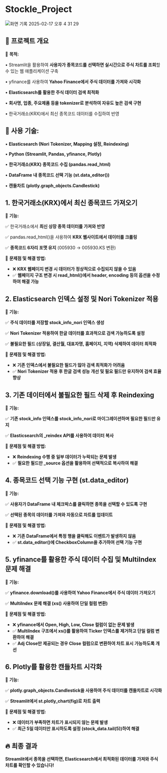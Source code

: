 # Stockle_Project

![화면 기록 2025-02-17 오후 4 31 29](https://github.com/user-attachments/assets/e90d0c05-4de1-41ca-9ee2-73c5c0627259)


## **🚀 프로젝트 개요**

📌 **목적:**

•	Streamlit을 활용하여 **사용자가 종목코드를 선택하면 실시간으로 주식 차트를 조회**할 수 있는 웹 애플리케이션 구축

•	yfinance를 사용하여 **Yahoo Finance에서 주식 데이터를 가져와 시각화**

•	**Elasticsearch를 활용한 주식 데이터 검색 최적화**

• **회사명, 업종, 주요제품 등을 tokenizer로 분석하여 자유도 높은 검색 구현**

•	한국거래소(KRX)에서 최신 종목코드 데이터를 수집하여 반영

## 📌 **사용 기술:**

•	**Elasticsearch (Nori Tokenizer, Mapping 설정, Reindexing)**

•	**Python (Streamlit, Pandas, yfinance, Plotly)**

•	**한국거래소(KRX) 종목코드 수집 (pandas.read_html)**

•	**DataFrame 내 종목코드 선택 기능 (st.data_editor())**

•	**캔들차트 (plotly.graph_objects.Candlestick)**

## **1. 한국거래소(KRX)에서 최신 종목코드 가져오기**

📌 **기능:**

✅ 한국거래소에서 **최신 상장 종목 데이터를 가져와 반영**

✅ pandas.read_html()을 사용하여 **KRX 웹사이트에서 데이터를 크롤링**

✅ **종목코드 6자리 포맷 유지** (005930 → 005930.KS 변환)

📌 **문제점 및 해결 방법:**

- ❌ **KRX 웹페이지 변경 시 데이터가 정상적으로 수집되지 않을 수 있음**
- ✅ **웹페이지 구조 변경 시 read_html()에서 header, encoding 등의 옵션을 수정하여 해결 가능**

## **2. Elasticsearch 인덱스 설정 및 Nori Tokenizer 적용**

📌 **기능:**

✅ **주식 데이터를 저장할 stock_info_nori 인덱스 생성**

✅ **Nori Tokenizer 적용하여 한글 데이터를 효과적으로 검색 가능하도록 설정**

✅ **불필요한 필드 (상장일, 결산월, 대표자명, 홈페이지, 지역) 삭제하여 데이터 최적화**

📌 **문제점 및 해결 방법:**

- ❌ **기존 인덱스에서 불필요한 필드가 많아 검색 최적화가 어려움**
- ✅ **Nori Tokenizer 적용 후 한글 검색 성능 개선 및 필요 필드만 유지하여 검색 효율 향상**

## **3. 기존 데이터에서 불필요한 필드 삭제 후 Reindexing**

📌 **기능:**

✅ **기존 stock_info 인덱스를 stock_info_nori로 마이그레이션하며 필요한 필드만 유지**

✅ **Elasticsearch의 _reindex API를 사용하여 데이터 복사**

📌 **문제점 및 해결 방법:**

- ❌ **Reindexing 수행 중 일부 데이터가 누락되는 문제 발생**
- ✅ **필요한 필드만 _source 옵션을 활용하여 선택적으로 복사하여 해결**

## **4. 종목코드 선택 기능 구현 (st.data_editor)**

📌 **기능:**

✅ **사용자가 DataFrame 내 체크박스를 클릭하면 종목을 선택할 수 있도록 구현**

✅ **선택된 종목의 데이터를 가져와 자동으로 차트를 업데이트**

📌 **문제점 및 해결 방법:**

- ❌ **기존 DataFrame에서 특정 행을 클릭해도 이벤트가 발생하지 않음**
- ✅ **st.data_editor()에 CheckboxColumn을 추가하여 선택 기능 구현**

## **5. yfinance를 활용한 주식 데이터 수집 및 MultiIndex 문제 해결**

📌 **기능:**

✅ **yfinance.download()를 사용하여 Yahoo Finance에서 주식 데이터 가져오기**

✅ **MultiIndex 문제 해결 (xs() 사용하여 단일 컬럼 변환)**

📌 **문제점 및 해결 방법:**

- ❌ **yfinance에서 Open, High, Low, Close 컬럼이 없는 문제 발생**
- ✅ **MultiIndex 구조에서 xs()를 활용하여 Ticker 인덱스를 제거하고 단일 컬럼 변환하여 해결**
- ✅ **Adj Close만 제공되는 경우 Close 컬럼으로 변환하여 차트 표시 가능하도록 개선**

## **6. Plotly를 활용한 캔들차트 시각화**

📌 **기능:**

✅ **plotly.graph_objects.Candlestick을 사용하여 주식 데이터를 캔들차트로 시각화**

✅ **Streamlit에서 st.plotly_chart(fig)로 차트 출력**

📌 **문제점 및 해결 방법:**

- ❌ **데이터가 부족하면 차트가 표시되지 않는 문제 발생**
- ✅ **최근 5일 데이터만 표시하도록 설정 (stock_data.tail(5))하여 해결**

## **🔥 최종 결과**

**Streamlit에서 종목을 선택하면, Elasticsearch에서 최적화된 데이터를 가져와 주식 차트를 확인할 수 있습니다!**
